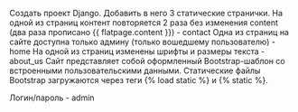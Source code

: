 Создать проект Django.
Добавить в него 3 статические странички.
На одной из страниц контент повторяется 2 раза без изменения content (два раза прописано {{ flatpage.content }}) - contact
Одна из страниц на сайте доступна только админу (только вошедшему пользователю) - home
На одной из страниц изменены шрифты и размеры текста - about_us
Сайт представляет собой оформленный Bootstrap-шаблон со встроенными пользовательскими данными.
Статические файлы Bootstrap загружаются через теги {% load static %} и {% static %}.

Логин/пароль - admin
